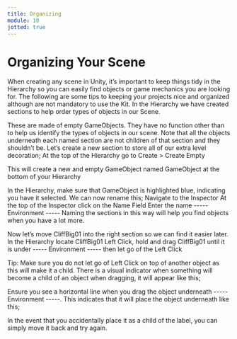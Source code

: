 ```yaml
---
title: Organizing
module: 10
jotted: true
---
```


# Organizing Your Scene
When creating any scene in Unity, it’s important to keep things tidy in the Hierarchy so you can easily find objects or game mechanics you are looking for. The following are some tips to keeping your projects nice and organized although are not mandatory to use the Kit.
In the Hierarchy we have created sections to help order types of objects in our Scene.

These are made of empty GameObjects. They have no function other than to help us identify the types of objects in our scene. Note that all the objects underneath each named section are not children of that section and they shouldn’t be.
Let’s create a new section to store all of our extra level decoration;
At the top of the Hierarchy go to Create > Create Empty

This will create a new and empty GameObject named GameObject at the bottom of your Hierarchy

In the Hierarchy, make sure that GameObject is highlighted blue, indicating you have it selected. We can now rename this;
Navigate to the Inspector
At the top of the Inspector click on the Name Field
Enter the name ----- Environment -----
Naming the sections in this way will help you find objects when you have a lot more.

Now let’s move CliffBig01 into the right section so we can find it easier later.
In the Hierarchy locate CliffBig01
Left Click, hold and drag CliffBig01 until it is under ----- Environment ----- then let go of the Left Click

Tip: Make sure you do not let go of Left Click on top of another object as this will make it a child.
There is a visual indicator when something will become a child of an object when dragging, it will appear like this;

Ensure you see a horizontal line when you drag the object underneath ----- Environment -----. This indicates that it will place the object underneath like this;

In the event that you accidentally place it as a child of the label, you can simply move it back and try again.


